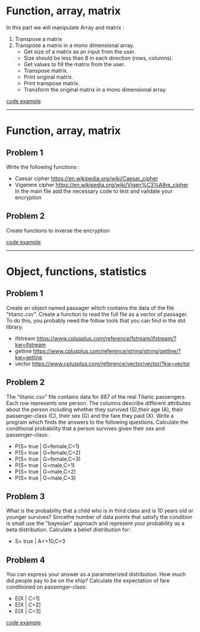# Function, array, matrix
In this part we will manipulate Array and matrix :

1. Transpose a matrix
2. Transpose a matrix in a mono dimensional array.
    * Get size of a matrix as an input from the user.
    * Size should be less than 8 in each direction (rows, columns).
    * Get values to fill the matrix from the user.
    * Transpose matrix.
    * Print original matrix.
    * Print transpose matrix.
    * Transform the original matrix in a mono dimensional array.

[code example](./Array_and_Matrix.cpp)

******************

# Function, array, matrix

## Problem 1
Write the following functions :
* Caesar cipher https://en.wikipedia.org/wiki/Caesar_cipher
* Vigenere cipher https://en.wikipedia.org/wiki/Vigen%C3%A8re_cipher
In the main file add the necessary code to test and validate your encryption

## Problem 2
Create functions to inverse the encryption

[code example](./encryption.cpp)

***
# Object, functions, statistics

## Problem 1
Create an object named passager which contains the data of the file "titanic.csv". Create a function to read the full file as a vector of passager. To do this, you probably need the follow tools that you can find in the std library.
 * ifstream https://www.cplusplus.com/reference/fstream/ifstream/?kw=ifstream
 * getline https://www.cplusplus.com/reference/string/string/getline/?kw=getline
 * vector https://www.cplusplus.com/reference/vector/vector/?kw=vector

## Problem 2
The "titanic.csv" file contains data for 887 of the real Titanic passengers. Each row represents one person. The columns describe different attributes about the person including whether they survived (S),their age (A), their passenger-class (C), their sex (G) and the fare they paid (X).
Write a program which finds the answers to the following questions. Calculate the conditional probability that a person survives given their sex and passenger-class:
* P(S= true | G=female,C=1)
* P(S= true | G=female,C=2)
* P(S= true | G=female,C=3)
* P(S= true | G=male,C=1)
* P(S= true | G=male,C=2)
* P(S= true | G=male,C=3)

## Problem 3
What is the probability that a child who is in third class and is 10 years old or younger survives? Sincethe number of data points that satisfy the condition is small use the "bayesian" approach and represent your probability as a beta distribution.
Calculate a belief distribution for:
* S= true | A<=10,C=3

## Problem 4
You can express your answer as a parameterized distribution. How much did people pay to be on the ship? Calculate the expectation of fare conditioned on passenger-class:
* E[X | C=1]
* E[X | C=2]
* E[X | C=3]

[code example](./titanic.cpp)